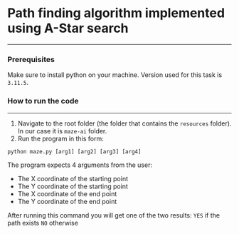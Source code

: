 # Path finding algorithm implemented using A-Star search
---
### Prerequisites
Make sure to install python on your machine. Version used for this task is `3.11.5`.

### How to run the code
---
1. Navigate to the root folder (the folder that contains the `resources` folder). In our case it is `maze-ai` folder. 
2. Run the program in this form:
```
python maze.py [arg1] [arg2] [arg3] [arg4]
```

The program expects 4 arguments from the user:
* The X coordinate of the starting point
* The Y coordinate of the starting point
* The X coordinate of the end point
* The Y coordinate of the end point

After running this command you will get one of the two results:
`YES` if the path exists
`NO` otherwise

